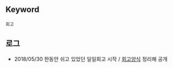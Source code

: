 ## Keyword 
`회고`

## 로그
- 2018/05/30 한동안 쉬고 있었던 일일회고 시작 / [회고양식](/Retrospect/everyday5fs.md) 정리해 공개 